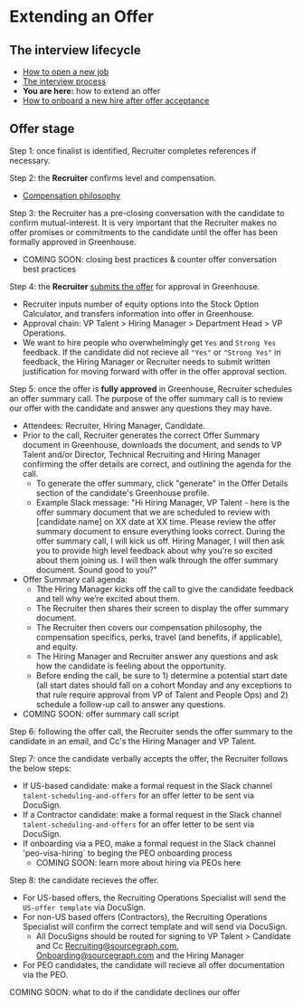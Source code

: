 # Extending an Offer

## The interview lifecycle

- [How to open a new job](./opening_a_new_job.md)
- [The interview process](./interview_process.md)
- **You are here:** how to extend an offer
- [How to onboard a new hire after offer acceptance](./after_the_offer.md)

## Offer stage

Step 1: once finalist is identified, Recruiter completes references if necessary.

Step 2: the **Recruiter** confirms level and compensation.

- [Compensation philosophy](../people-ops/compensation/index.md#components-of-compensation)

Step 3: the Recruiter has a pre-closing conversation with the candidate to confirm mutual-interest. It is very important that the Recruiter makes no offer promises or commitments to the candidate until the offer has been formally approved in Greenhouse.

- COMING SOON: closing best practices & counter offer conversation best practices

Step 4: the **Recruiter** [submits the offer](https://support.greenhouse.io/hc/en-us/articles/200721744-Create-offer) for approval in Greenhouse.

- Recruiter inputs number of equity options into the Stock Option Calculator, and transfers information into offer in Greenhouse.
- Approval chain: VP Talent > Hiring Manager > Department Head > VP Operations.
- We want to hire people who overwhelmingly get `Yes` and `Strong Yes` feedback. If the candidate did not recieve all `"Yes"` or `"Strong Yes"` in feedback, the Hiring Manager or Recruiter needs to submit written justification for moving forward with offer in the offer approval section.

Step 5: once the offer is **fully approved** in Greenhouse, Recruiter schedules an offer summary call. The purpose of the offer summary call is to review our offer with the candidate and answer any questions they may have.

- Attendees: Recruiter, Hiring Manager, Candidate.
- Prior to the call, Recruiter generates the correct Offer Summary document in Greenhouse, downloads the document, and sends to VP Talent and/or Director, Technical Recruiting and Hiring Manager confirming the offer details are correct, and outlining the agenda for the call.
  - To generate the offer summary, click "generate" in the Offer Details section of the candidate's Greenhouse profile.
  - Example Slack message: "Hi Hiring Manager, VP Talent - here is the offer summary document that we are scheduled to review with [candidate name] on XX date at XX time. Please review the offer summary document to ensure everything looks correct. During the offer summary call, I will kick us off. Hiring Manager, I will then ask you to provide high level feedback about why you're so excited about them joining us. I will then walk through the offer summary document. Sound good to you?"
- Offer Summary call agenda:
  - Tthe Hiring Manager kicks off the call to give the candidate feedback and tell why we’re excited about them.
  - The Recruiter then shares their screen to display the offer summary document.
  - The Recruiter then covers our compensation philosophy, the compensation specifics, perks, travel (and benefits, if applicable), and equity.
  - The Hiring Manager and Recruiter answer any questions and ask how the candidate is feeling about the opportunity.
  - Before ending the call, be sure to 1) determine a potential start date (all start dates should fall on a cohort Monday and any exceptions to that rule require approval from VP of Talent and People Ops) and 2) schedule a follow-up call to answer any questions.
- COMING SOON: offer summary call script

Step 6: following the offer call, the Recruiter sends the offer summary to the candidate in an email, and Cc's the Hiring Manager and VP Talent.

Step 7: once the candidate verbally accepts the offer, the Recruiter follows the below steps:

- If US-based candidate: make a formal request in the Slack channel `talent-scheduling-and-offers` for an offer letter to be sent via DocuSign.
- If a Contractor candidate: make a formal request in the Slack channel `talent-scheduling-and-offers` for an offer letter to be sent via DocuSign.
- If onboarding via a PEO, make a formal request in the Slack channel 'peo-visa-hiring` to beging the PEO onboarding process
  - COMING SOON: learn more about hiring via PEOs here

Step 8: the candidate recieves the offer.

- For US-based offers, the Recruiting Operations Specialist will send the `US-offer template` via DocuSign.
- For non-US based offers (Contractors), the Recruiting Operations Specialist will confirm the correct template and will send via DocuSign.
  - All DocuSigns should be routed for signing to VP Talent > Candidate and Cc Recruiting@sourcegraph.com, Onboarding@sourcegraph.com and the Hiring Manager
- For PEO candidates, the candidate will recieve all offer documentation via the PEO.

COMING SOON: what to do if the candidate declines our offer
